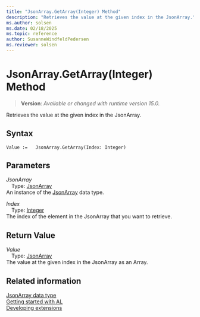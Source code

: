 ```yaml
---
title: "JsonArray.GetArray(Integer) Method"
description: "Retrieves the value at the given index in the JsonArray."
ms.author: solsen
ms.date: 02/18/2025
ms.topic: reference
author: SusanneWindfeldPedersen
ms.reviewer: solsen
---
```

[//]: # (START>DO_NOT_EDIT)
[//]: # (IMPORTANT:Do not edit any of the content between here and the END>DO_NOT_EDIT.)
[//]: # (Any modifications should be made in the .xml files in the ModernDev repo.)
# JsonArray.GetArray(Integer) Method
> **Version**: _Available or changed with runtime version 15.0._

Retrieves the value at the given index in the JsonArray.


## Syntax
```AL
Value :=   JsonArray.GetArray(Index: Integer)
```
## Parameters
*JsonArray*  
&emsp;Type: [JsonArray](jsonarray-data-type.md)  
An instance of the [JsonArray](jsonarray-data-type.md) data type.  

*Index*  
&emsp;Type: [Integer](../integer/integer-data-type.md)  
The index of the element in the JsonArray that you want to retrieve.  


## Return Value
*Value*  
&emsp;Type: [JsonArray](jsonarray-data-type.md)  
The value at the given index in the JsonArray as an Array.


[//]: # (IMPORTANT: END>DO_NOT_EDIT)
## Related information
[JsonArray data type](jsonarray-data-type.md)  
[Getting started with AL](../../devenv-get-started.md)  
[Developing extensions](../../devenv-dev-overview.md)